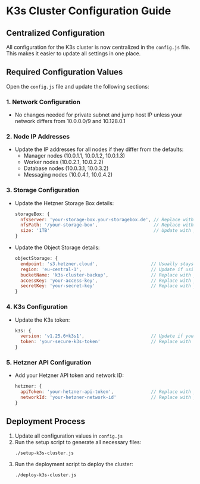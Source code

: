 # K3s Cluster Configuration Guide

## Centralized Configuration

All configuration for the K3s cluster is now centralized in the `config.js` file. This makes it easier to update all settings in one place.

## Required Configuration Values

Open the `config.js` file and update the following sections:

### 1. Network Configuration
- No changes needed for private subnet and jump host IP unless your network differs from 10.0.0.0/9 and 10.128.0.1

### 2. Node IP Addresses
- Update the IP addresses for all nodes if they differ from the defaults:
  - Manager nodes (10.0.1.1, 10.0.1.2, 10.0.1.3)
  - Worker nodes (10.0.2.1, 10.0.2.2)
  - Database nodes (10.0.3.1, 10.0.3.2)
  - Messaging nodes (10.0.4.1, 10.0.4.2)

### 3. Storage Configuration
- Update the Hetzner Storage Box details:
  ```javascript
  storageBox: {
    nfsServer: 'your-storage-box.your-storagebox.de', // Replace with your actual Storage Box hostname
    nfsPath: '/your-storage-box',                     // Replace with your actual Storage Box path
    size: '1TB'                                       // Update with your actual storage size
  }
  ```

- Update the Object Storage details:
  ```javascript
  objectStorage: {
    endpoint: 's3.hetzner.cloud',                    // Usually stays the same
    region: 'eu-central-1',                          // Update if using a different region
    bucketName: 'k3s-cluster-backup',                // Replace with your actual bucket name
    accessKey: 'your-access-key',                    // Replace with your S3 access key
    secretKey: 'your-secret-key'                     // Replace with your S3 secret key
  }
  ```

### 4. K3s Configuration
- Update the K3s token:
  ```javascript
  k3s: {
    version: 'v1.25.6+k3s1',                         // Update if you want a different K3s version
    token: 'your-secure-k3s-token'                   // Replace with a secure random token
  }
  ```

### 5. Hetzner API Configuration
- Add your Hetzner API token and network ID:
  ```javascript
  hetzner: {
    apiToken: 'your-hetzner-api-token',              // Replace with your Hetzner API token
    networkId: 'your-hetzner-network-id'             // Replace with your Hetzner network ID
  }
  ```

## Deployment Process

1. Update all configuration values in `config.js`
2. Run the setup script to generate all necessary files:
   ```
   ./setup-k3s-cluster.js
   ```
3. Run the deployment script to deploy the cluster:
   ```
   ./deploy-k3s-cluster.js
   ```
